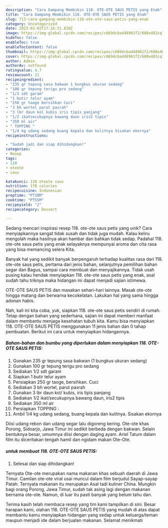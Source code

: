 ```yaml
---
description: "Cara Gampang Membikin 118. OTE-OTE SAUS PETIS yang Enak"
title: "Cara Gampang Membikin 118. OTE-OTE SAUS PETIS yang Enak"
slug: 713-cara-gampang-membikin-118-ote-ote-saus-petis-yang-enak
category: Uncategorized
date: 2023-03-02T17:16:31.810Z
image: https://img-global.cpcdn.com/recipes/c669dcbad48961f2/680x482cq70/118-ote-ote-saus-petis-foto-resep-utama.jpg
hideToc: false
enableToc: true
enableTocContent: false
thumbnail: https://img-global.cpcdn.com/recipes/c669dcbad48961f2/680x482cq70/118-ote-ote-saus-petis-foto-resep-utama.jpg
cover: https://img-global.cpcdn.com/recipes/c669dcbad48961f2/680x482cq70/118-ote-ote-saus-petis-foto-resep-utama.jpg
author: Admin
authorAv: notfound
ratingvalue: 4.7
reviewcount: 21
recipeingredient:
- "235 gr tepung sasa bakwan 1 bungkus ukuran sedang"
- "100 gr tepung terigu pro sedang"
- "1/2 sdt garam"
- "1 butir telur ayam"
- "250 gr taoge bersihkan Cuci"
- "3 bh wortel parut pasrah"
- "3 lbr daun kol kubis iris tipis panjang"
- "1/2 ikatsecukupnya bawang daun iris2 tipis"
- "350 ml air"
- " TOPPING "
- "1/4 kg udang sedang buang kepala dan kulitnya Sisakan ekornya"
recipeinstructions:

- "Sudah jadi dan siap dihidangkan!"
categories:
- Resep
tags:
- 118
- oteote
- saus

katakunci: 118 oteote saus 
nutrition: 178 calories
recipecuisine: Indonesian
preptime: "PT38M"
cooktime: "PT55M"
recipeyield: "2"
recipecategory: Dessert

---
```





Sedang mencari inspirasi resep 118. ote-ote saus petis yang unik? Cara menyiapkannya sangat tidak susah dan tidak juga mudah. Kalau keliru mengolah maka hasilnya akan hambar dan bahkan tidak sedap. Padahal 118. ote-ote saus petis yang enak selayaknya mempunyai aroma dan cita rasa yang bisa memancing selera Kita.





Banyak hal yang sedikit banyak berpengaruh terhadap kualitas rasa dari 118. ote-ote saus petis, pertama dari jenis bahan, selanjutnya pemilihan bahan segar dan Bagus, sampai cara membuat dan menyajikannya. Tidak usah pusing kalau hendak menyiapkan 118. ote-ote saus petis yang enak,      asal sudah tahu triknya maka hidangan ini dapat menjadi sajian istimewa.














OTE-OTE SAUS PETIS dan masakan sehari-hari lainnya. Masak ote-ote hingga matang dan berwarna kecokelatan. Lakukan hal yang sama hingga adonan habis.






Nah, kali ini kita coba, yuk, siapkan 118. ote-ote saus petis sendiri di rumah. Tetap dengan bahan yang sederhana, sajian ini dapat memberi manfaat dalam membantu menjaga kesehatan tubuh kita. Kamu bisa menyiapkan 118. OTE-OTE SAUS PETIS menggunakan 11 jenis bahan dan 0 tahap pembuatan. Berikut ini cara untuk menyiapkan hidangannya.

<!--inarticleads1-->

##### Bahan-bahan dan bumbu yang diperlukan dalam menyiapkan 118. OTE-OTE SAUS PETIS:

1. Gunakan 235 gr tepung sasa bakwan (1 bungkus ukuran sedang)
1. Gunakan 100 gr tepung terigu pro sedang
1. Sediakan 1/2 sdt garam
1. Siapkan 1 butir telur ayam
1. Persiapkan 250 gr taoge, bersihkan. Cuci
1. Sediakan 3 bh wortel, parut pasrah
1. Gunakan 3 lbr daun kol/ kubis, iris tipis panjang
1. Sediakan 1/2 ikat/secukupnya bawang daun, iris2 tipis
1. Sediakan 350 ml air
1. Persiapkan  TOPPING :
1. Ambil 1/4 kg udang sedang, buang kepala dan kulitnya. Sisakan ekornya


Diisi udang rebon dan udang segar lalu digoreng kering. Ote-ote khas Porong, Sidoarjo, Jawa Timur ini sedikit berbeda dengan bakwan. Selain bentuknya besar, umumnya diisi dengan daging ayam. Ariel Tatum dalam film itu diceritakan tengah hamil dan ngidam makan Ote-Ote. 

<!--inarticleads2-->

#####  untuk membuat 118. OTE-OTE SAUS PETIS:


1. Selesai dan siap dihidangkan!

Ternyata Ote-ote merupakan nama makanan khas sebuah daerah di Jawa Timur. Camilan ote-ote viral usai muncul dalam film berjudul Sayap-sayap Patah. Ternyata makanan itu merupakan Asal tadi kuliner China. Mungkin bagi orang Porong, Jawa Timur, sudah tak asing lagi dengan makanan bernama ote-ote. Namun, di luar itu pasti banyak yang belum tahu dan. 

Terima kasih telah membaca resep yang tim kami tampilkan di sini. Besar harapan kami, olahan 118. OTE-OTE SAUS PETIS yang mudah di atas dapat membantu kamu menyiapkan hidangan yang sedap untuk keluarga/teman maupun menjadi ide dalam berjualan makanan. Selamat menikmati
